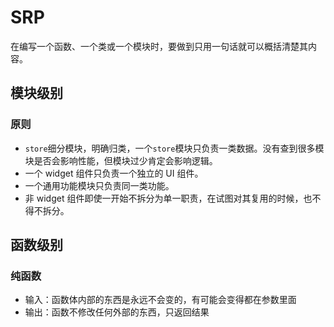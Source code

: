 # SRP
在编写一个函数、一个类或一个模块时，要做到只用一句话就可以概括清楚其内容。


## 模块级别
### 原则
* `store`细分模块，明确归类，一个`store`模块只负责一类数据。没有查到很多模块是否会影响性能，但模块过少肯定会影响逻辑。
* 一个 widget 组件只负责一个独立的 UI 组件。
* 一个通用功能模块只负责同一类功能。
* 非 widget 组件即使一开始不拆分为单一职责，在试图对其复用的时候，也不得不拆分。


## 函数级别
### 纯函数
* 输入：函数体内部的东西是永远不会变的，有可能会变得都在参数里面
* 输出：函数不修改任何外部的东西，只返回结果


